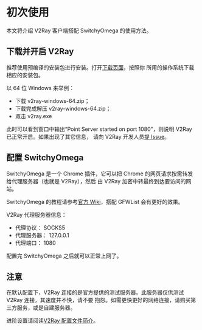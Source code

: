 # 初次使用

本文将介绍 V2Ray 客户端搭配 SwitchyOmega 的使用方法。

## 下载并开启 V2Ray
推荐使用预编译的安装包进行安装。打开[下载页面](https://github.com/v2ray/v2ray-core/releases)，按照你
所用的操作系统下载相应的安装包。

以 64 位 Windows 来举例：
* 下载 v2ray-windows-64.zip；
* 下载完成解压 v2ray-windows-64.zip；
* 双击 v2ray.exe

此时可以看到窗口中输出“Point Server started on port 1080”，则说明 V2Ray 已正常开启。如果出现了其它信息，
请向 V2Ray 开发人员[提 Issue](https://github.com/v2ray/v2ray-core/issues)。

## 配置 SwitchyOmega
SwitchyOmega 是一个 Chrome 插件，它可以把 Chrome 的网页请求按需转发给代理服务器（也就是 V2Ray），然后
由 V2Ray 加密中转最终到达要访问的网站。

SwitchyOmega 的教程请参考[官方 Wiki](https://github.com/FelisCatus/SwitchyOmega/wiki/GFWList)，搭配
GFWList 会有更好的效果。

V2Ray 代理服务器信息：
* 代理协议： SOCKS5
* 代理服务器： 127.0.0.1
* 代理端口： 1080

配置完 SwitchyOmega 之后就可以正常上网了。

## 注意
在默认配置下，V2Ray 连接的是官方提供的测试服务器。此服务器仅供测试 V2Ray 连接，其速度并不快，请不要
抱怨。如需更快更好的网络连接，请购买第三方服务，或是自建服务器。

进阶设置请阅读[V2Ray 配置文件简介](#a=config.md)。
